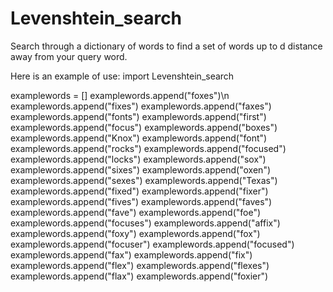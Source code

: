 # Levenshtein_search
Search through a dictionary of words to find a set of words up to d distance away from your query word.

Here is an example of use:
import Levenshtein_search
 
examplewords = []
examplewords.append("foxes")\n
examplewords.append("fixes")
examplewords.append("faxes")
examplewords.append("fonts")
examplewords.append("first")
examplewords.append("focus")
examplewords.append("boxes")
examplewords.append("Knox")
examplewords.append("font")
examplewords.append("rocks")
examplewords.append("focused")
examplewords.append("locks")
examplewords.append("sox")
examplewords.append("sixes")
examplewords.append("oxen")
examplewords.append("sexes")
examplewords.append("Texas")
examplewords.append("fixed")
examplewords.append("fixer")
examplewords.append("fives")
examplewords.append("faves")
examplewords.append("fave")
examplewords.append("foe")
examplewords.append("focuses")
examplewords.append("affix")
examplewords.append("foxy")
examplewords.append("fox")
examplewords.append("focuser")
examplewords.append("focused")
examplewords.append("fax")
examplewords.append("fix")
examplewords.append("flex")
examplewords.append("flexes")
examplewords.append("flax")
examplewords.append("foxier")
